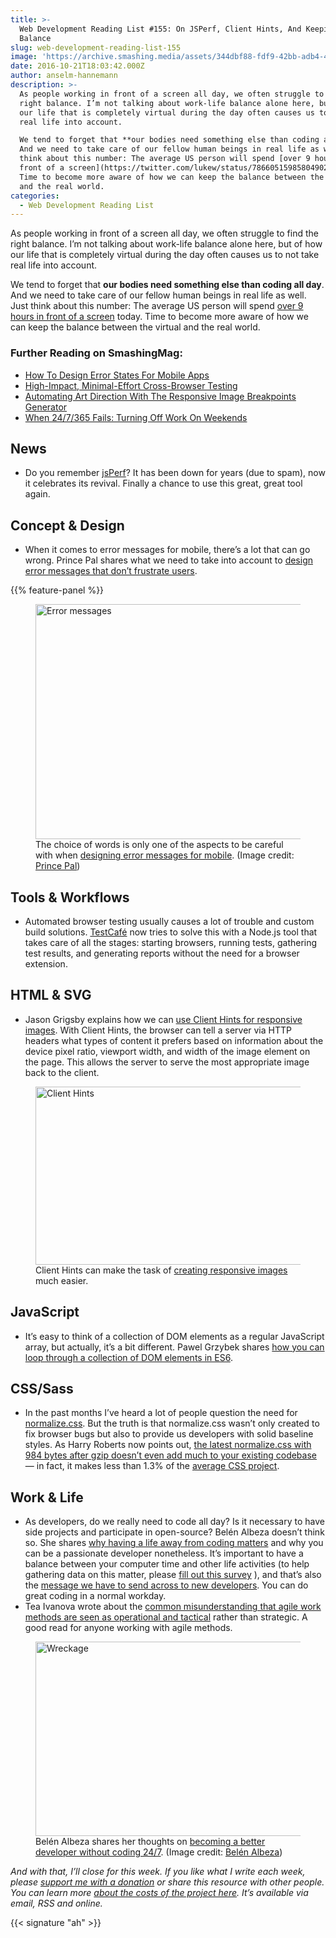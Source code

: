 ```yaml
---
title: >-
  Web Development Reading List #155: On JSPerf, Client Hints, And Keeping The
  Balance
slug: web-development-reading-list-155
image: 'https://archive.smashing.media/assets/344dbf88-fdf9-42bb-adb4-46f01eedd629/d96bf912-52af-4ccd-8de8-14be0c12c71f/wdrl-155-opt.png'
date: 2016-10-21T18:03:42.000Z
author: anselm-hannemann
description: >-
  As people working in front of a screen all day, we often struggle to find the
  right balance. I’m not talking about work-life balance alone here, but of how
  our life that is completely virtual during the day often causes us to not take
  real life into account.

  We tend to forget that **our bodies need something else than coding all day**.
  And we need to take care of our fellow human beings in real life as well. Just
  think about this number: The average US person will spend [over 9 hours in
  front of a screen](https://twitter.com/lukew/status/786605159858049024) today.
  Time to become more aware of how we can keep the balance between the virtual
  and the real world.
categories:
  - Web Development Reading List
---
```

As people working in front of a screen all day, we often struggle to find the right balance. I’m not talking about work-life balance alone here, but of how our life that is completely virtual during the day often causes us to not take real life into account.

We tend to forget that <strong>our bodies need something else than coding all day</strong>. And we need to take care of our fellow human beings in real life as well. Just think about this number: The average US person will spend <a href="https://twitter.com/lukew/status/786605159858049024">over 9 hours in front of a screen</a> today. Time to become more aware of how we can keep the balance between the virtual and the real world.</p>

### <span class="rh">Further Reading</span> on SmashingMag:

*   [How To Design Error States For Mobile Apps](https://www.smashingmagazine.com/2016/09/how-to-design-error-states-for-mobile-apps/)
*   [High-Impact, Minimal-Effort Cross-Browser Testing](https://www.smashingmagazine.com/2016/02/high-impact-minimal-effort-cross-browser-testing/)
*   [Automating Art Direction With The Responsive Image Breakpoints Generator](https://www.smashingmagazine.com/2016/09/automating-art-direction-with-the-responsive-image-breakpoints-generator/)
*   [When 24/7/365 Fails: Turning Off Work On Weekends](https://www.smashingmagazine.com/2010/11/when-24-7-365-fails-turn-off-work-on-weekends/)

## News

*   Do you remember [jsPerf](https://jsperf.com/)? It has been down for years (due to spam), now it celebrates its revival. Finally a chance to use this great, great tool again.</p>

## Concept & Design

*   When it comes to error messages for mobile, there’s a lot that can go wrong. Prince Pal shares what we need to take into account to [design error messages that don’t frustrate users](https://think360studio.com/how-to-design-an-error-message-for-a-mobile-app/).

{{% feature-panel %}}

<figure><a href="https://think360studio.com/how-to-design-an-error-message-for-a-mobile-app/"><img loading="lazy" decoding="async" src="https://archive.smashing.media/assets/344dbf88-fdf9-42bb-adb4-46f01eedd629/fdf3708e-170f-452d-8dc5-ed031e1aa10c/error-messages-opt.png" alt="Error messages" width="500" height="376" /></a><figcaption>The choice of words is only one of the aspects to be careful with when <a href="https://think360studio.com/how-to-design-an-error-message-for-a-mobile-app/">designing error messages for mobile</a>. (Image credit: <a href="https://think360studio.com/how-to-design-an-error-message-for-a-mobile-app/">Prince Pal</a>)</figcaption></figure>

## Tools & Workflows

*   Automated browser testing usually causes a lot of trouble and custom build solutions. [TestCafé](https://devexpress.github.io/testcafe/) now tries to solve this with a Node.js tool that takes care of all the stages: starting browsers, running tests, gathering test results, and generating reports without the need for a browser extension.</p>

## HTML & SVG

*   Jason Grigsby explains how we can [use Client Hints for responsive images](https://cloudfour.com/thinks/responsive-images-201-client-hints/). With Client Hints, the browser can tell a server via HTTP headers what types of content it prefers based on information about the device pixel ratio, viewport width, and width of the image element on the page. This allows the server to serve the most appropriate image back to the client.</p>

<figure><a href="https://cloudfour.com/thinks/responsive-images-201-client-hints/"><img loading="lazy" decoding="async" src="https://archive.smashing.media/assets/344dbf88-fdf9-42bb-adb4-46f01eedd629/d70f4da8-58b1-4a30-8dd0-3966b1f48bd1/client-hints-opt.png" alt="Client Hints" width="500" height="285" /></a><figcaption>Client Hints can make the task of <a href="https://cloudfour.com/thinks/responsive-images-201-client-hints/">creating responsive images</a> much easier.</figcaption></figure>

## JavaScript

*   It’s easy to think of a collection of DOM elements as a regular JavaScript array, but actually, it’s a bit different. Pawel Grzybek shares [how you can loop through a collection of DOM elements in ES6](https://pawelgrzybek.com/loop-through-a-collection-of-dom-elements/).</p>

## CSS/Sass

*   In the past months I’ve heard a lot of people question the need for [normalize.css](https://nicolasgallagher.com/about-normalize-css/). But the truth is that normalize.css wasn’t only created to fix browser bugs but also to provide us developers with solid baseline styles. As Harry Roberts now points out, [the latest normalize.css with 984 bytes after gzip doesn’t even add much to your existing codebase](https://csswizardry.com/2016/10/continue-normalising-your-css/) — in fact, it makes less than 1.3% of the [average CSS project](https://httparchive.org/interesting.php#bytesperpage).</p>

## Work & Life

*   As developers, do we really need to code all day? Is it necessary to have side projects and participate in open-source? Belén Albeza doesn’t think so. She shares [why having a life away from coding matters](https://belenalbeza.com/top-developers-can-have-a-life-outside-coding/) and why you can be a passionate developer nonetheless. It’s important to have a balance between your computer time and other life activities (to help gathering data on this matter, please [fill out this survey](https://brizk.typeform.com/to/ByT0Ml) ), and that’s also the [message we have to send across to new developers](https://twitter.com/i/moments/789042973392658432). You can do great coding in a normal workday.
*   Tea Ivanova wrote about the [common misunderstanding that agile work methods are seen as operational and tactical](https://clearleft.com/thinks/408) rather than strategic. A good read for anyone working with agile methods.</p>

<figure><a href="https://belenalbeza.com/top-developers-can-have-a-life-outside-coding/"><img loading="lazy" decoding="async" src="https://archive.smashing.media/assets/344dbf88-fdf9-42bb-adb4-46f01eedd629/dbb89ebf-0d35-4bb7-9122-0440ee155e4d/wreckage-opt.png" alt="Wreckage" width="500" height="311" /></a><figcaption>Belén Albeza shares her thoughts on <a href="https://belenalbeza.com/top-developers-can-have-a-life-outside-coding/">becoming a better developer without coding 24/7</a>. (Image credit: <a href="https://twitter.com/i/moments/789042973392658432">Belén Albeza</a>)</figcaption></figure>

<em>And with that, I’ll close for this week. If you like what I write each week, please <a href="https://wdrl.info/donate">support me with a donation</a> or share this resource with other people. You can learn more <a href="https://wdrl.info/costs/">about the costs of the project here</a>. It’s available via email, RSS and online.</em>

{{< signature "ah" >}}

